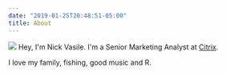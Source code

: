 ```yaml
---
date: "2019-01-25T20:48:51-05:00"
title: About
---
```

![](/content/about_files/tuna_cropped.jpg)
Hey, I'm Nick Vasile. I'm a Senior Marketing Analyst at [Citrix](http://www.citrix.com).

I love my family, fishing, good music and R.
